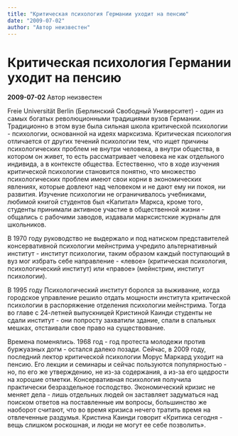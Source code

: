 ```yaml
---
title: "Критическая психология Германии уходит на пенсию"
date: "2009-07-02"
author: "Автор неизвестен"
---
```


# Критическая психология Германии уходит на пенсию

**2009-07-02** Автор неизвестен

Freie Universität Berlin (Берлинский Свободный Университет) - один из самых богатых революционными традициями вузов Германии. Традиционно в этом вузе была сильная школа критической психологии - психологии, основанной на идеях марксизма. Критическая психология отличается от других течений психологии тем, что ищет причины психологических проблем не внутри человека, а внутри общества, в котором он живет, то есть рассматривает человека не как отдельного индивида, а в контексте общества. Естественно, что в ходе изучения критической психологии становится понятно, что множество психологических проблем имеют свои корни в экономических явлениях, которые довлеют над человеком и не дают ему ни покоя, ни развития. Изучение психологии не ограничивалось учебниками, любимой книгой студентов был «Капитал» Маркса, кроме того, студенты принимали активное участие в общественной жизни - общались с рабочими заводов, издавали марксистские журналы для школьников.

В 1970 году руководство не выдержало и под натиском представителей консервативной психологии мейнстрима учредило альтернативный институт - институт психологии, таким образом каждый поступающий в вуз мог избрать себе направление - «левое» (критическая психология, психологический институт) или «правое» (мейнстрим, институт психологии).

В 1995 году Психологический институт боролся за выживание, когда городское управление решило отдать мощности института критической психологии в распоряжение отделения психологии мейнстрима. Тогда во главе с 24-летней выпускницей Кристиной Каинди студенты не сдали институт - они попросту захватили здание, спали в спальных мешках, отстаивали свое право на существование.

Времена поменялись. 1968 год - год протеста молодежи против буржуазных догм - остался далеко позади. Сейчас, в 2009 году, последний лектор критической психологии Морус Маркард уходит на пенсию. Его лекции и семинары и сейчас пользуются популярностью - но, по его же утверждению, не из-за содержания, а из-за его щедрости на хорошие отметки. Консервативная психология получила практически безраздельное господство. Экономический кризис не меняет дела - лишь отдельных людей он заставляет задуматься над поиском ответов на поставленные им вопросы, большинство же наоборот считают, что во время кризиса нечего тратить время на отвлеченные раздумья. Кристина Каинди говорит «Критика сегодня - вещь слишком роскошная, и люди не могут ее себе позволить».